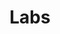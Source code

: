 ---
layout: labs-archive
permalink: /labs/
title: Labs
headline: Labs
copy: |-
    Engineering to improve the way we live, learn, and work in Africa.
featured_image: /uploads/pages/labs.jpg
image_description: Softcom Labs
title_of_logos: Tools for the creative community
summary_of_logos: Lorem ipsum dolor sit amet, consectetur adipiscing elit, sed do eiusmod tempor incididunt ut labore et dolore magna aliqua. Ut enim ad minim veniam, quis nostrud exercitation ullamco laboris nisi ut aliquip ex ea commodo consequat. Ut enim ad minim veniam, quis nostrud exercitation ullamco laboris nisi ut aliquip ex ea commodo consequat.
---